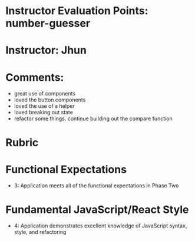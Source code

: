 # Instructor Evaluation Points: number-guesser
# Instructor: Jhun 
# Comments:
- great use of components
- loved the button components
- loved the use of a helper
- loved breaking out state
- refactor some things. continue building out the compare function

# Rubric

# Functional Expectations

* 3: Application meets all of the functional expectations in Phase Two

# Fundamental JavaScript/React Style

* 4: Application demonstrates excellent knowledge of JavaScript syntax, style, and refactoring
